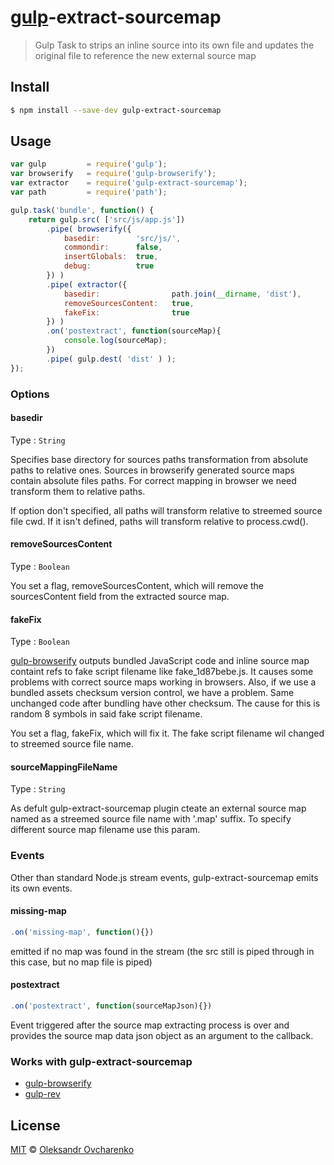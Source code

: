 # [gulp](https://github.com/wearefractal/gulp)-extract-sourcemap 

> Gulp Task to strips an inline source into its own file and updates the original file to reference the new external source map

## Install

```sh
$ npm install --save-dev gulp-extract-sourcemap
```

## Usage

```js
var gulp         = require('gulp');
var browserify   = require('gulp-browserify');
var extractor    = require('gulp-extract-sourcemap');
var path         = require('path');

gulp.task('bundle', function() {
    return gulp.src( ['src/js/app.js'])
        .pipe( browserify({
            basedir:        'src/js/',
            commondir:      false,
            insertGlobals:  true,
            debug:          true
        }) )
        .pipe( extractor({
            basedir:                path.join(__dirname, 'dist'),
            removeSourcesContent:   true,
            fakeFix:                true
        }) )
        .on('postextract', function(sourceMap){
            console.log(sourceMap);
        })
        .pipe( gulp.dest( 'dist' ) );
});
```

### Options

#### basedir

Type : `String`

Specifies base directory for sources paths transformation from absolute paths to relative ones. Sources in browserify generated source maps contain absolute files paths. For correct mapping in browser we need transform them to relative paths.

If option don't specified, all paths will transform relative to streemed source file cwd. If it isn't defined, paths will transform relative to process.cwd().

#### removeSourcesContent

Type : `Boolean`

You set a flag, removeSourcesContent, which will remove the sourcesContent field from the extracted source map.

#### fakeFix

Type : `Boolean`

[gulp-browserify](https://github.com/deepak1556/gulp-browserify) outputs bundled JavaScript code and inline source map containt refs to fake script filename like fake_1d87bebe.js. It causes some problems with correct source maps working in browsers. Also, if we use a bundled assets checksum version control, we have a problem. Same unchanged code after bundling have other checksum. The cause for this is random 8 symbols in said fake script filename.

You set a flag, fakeFix, which will fix it. The fake script filename wil changed to streemed source file name.

#### sourceMappingFileName

Type : `String`

As defult gulp-extract-sourcemap plugin cteate an external source map named as a streemed source file name with '.map' suffix. To specify different source map filename use this param.

### Events

Other than standard Node.js stream events, gulp-extract-sourcemap emits its own events.

#### missing-map

```javascript
.on('missing-map', function(){})
```
emitted if no map was found in the stream (the src still is piped through in this case, but no map file is piped)

#### postextract

```javascript
.on('postextract', function(sourceMapJson){})
```

Event triggered after the source map extracting process is over and provides the source map data json object as an argument to the callback.


### Works with gulp-extract-sourcemap

- [gulp-browserify](https://github.com/deepak1556/gulp-browserify)
- [gulp-rev](https://github.com/sindresorhus/gulp-rev)

## License

[MIT](http://opensource.org/licenses/MIT) © [Oleksandr Ovcharenko](mailto:shonny.ua@gmail.com)